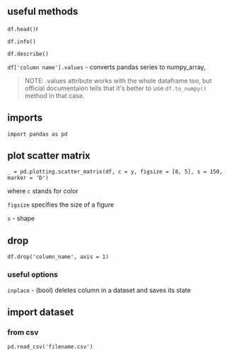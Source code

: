 ## useful methods

`df.head()`r

`df.info()`

`df.describe()`

`df['column name'].values` - converts pandas series to numpy_array, 

> NOTE: .values attribute works with the whole dataframe too, but official documentaion tells that it's better to use `df.to_numpy()` method in that case.

## imports

`import pandas as pd`

## plot scatter matrix

`_ = pd.plotting.scatter_matrix(df, c = y, figsize = [8, 5], s = 150, marker = 'D')`

where `c` stands for color

`figsize` specifies the size of a figure

`s` - shape



## drop
`df.drop('column_name', axis = 1)`

### useful options
`inplace` - (bool) deletes column in a dataset and saves its state

## import dataset
### from csv

`pd.read_csv('filename.csv')`